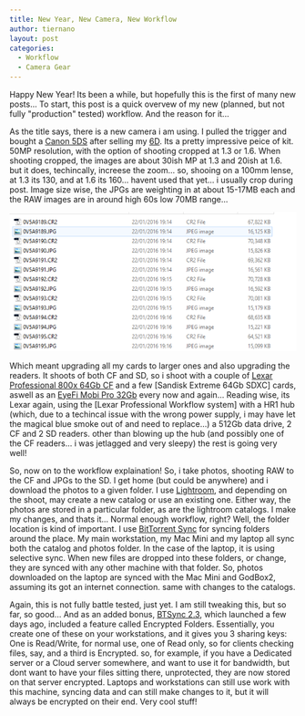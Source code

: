 ```yaml
---
title: New Year, New Camera, New Workflow
author: tiernano
layout: post
categories:
  - Workflow
  - Camera Gear
---
```

Happy New Year! Its been a while, but hopefully this is the first of many new posts... To start, this post is a quick overvew of my new (planned, but not fully "production" tested) workflow. And the reason for it... 

As the title says, there is a new camera i am using. I pulled the trigger and bought a [Canon 5DS][1] after selling my [6D][2]. Its a pretty impressive peice of kit. 50MP resolution, with the option of shooting cropped at 1.3 or 1.6. When shooting cropped, the images are about 30ish MP at 1.3 and 20ish at 1.6. but it does, techincally, increese the zoom... so, shooing on a 100mm lense, at 1.3 its 130, and at 1.6 its 160... havent used that yet... i usually crop during post. Image size wise, the JPGs are weighting in at about  15-17MB each and the RAW images are in around high 60s low 70MB range... 

![image file sizes][10]

Which meant upgrading all my cards to larger ones and also upgrading the readers. It shoots of both CF and SD, so i shoot with a couple of [Lexar Professional 800x 64Gb CF][3] and a few [Sandisk Extreme 64Gb SDXC] cards, aswell as an [EyeFi Mobi Pro 32Gb][5] every now and again... Reading wise, its Lexar again, using the [Lexar Professional Workflow system] with a HR1 hub (which, due to a techincal issue with the wrong power supply, i may have let the magical blue smoke out of and need to replace...) a 512Gb data drive, 2 CF and 2 SD readers. other than blowing up the hub (and possibly one of the CF readers... i was jetlagged and very sleepy) the rest is going very well! 

So, now on to the workflow explaination! So, i take photos, shooting RAW to the CF and JPGs to the SD. I get home (but could be anywhere) and i download the photos to a given folder. I use [Lightroom][7], and depending on the shoot, may create a new catalog or use an existing one. Either way, the photos are stored in a particular folder, as are the lightroom catalogs. I make my changes, and thats it... Normal enough workflow, right? Well, the folder location is kind of important. I use [BitTorrent Sync][8] for syncing folders around the place. My main workstation, my Mac Mini and my laptop all sync both the catalog and photos folder. In the case of the laptop, it is using selective sync. When new files are dropped into these folders, or change, they are synced with any other machine with that folder. So, photos downloaded on the laptop are synced with the Mac Mini and GodBox2, assuming its got an internet connection. same with changes to the catalogs. 

Again, this is not fully battle tested, just yet. I am still tweaking this, but so far, so good... And as an added bonus, [BTSync 2.3][9], which launched a few days ago, included a feature called Encrypted Folders. Essentially, you create one of these on your workstations, and it gives you 3 sharing keys: One is Read/Write, for normal use, one of Read only, so for clients checking files, say, and a third is Encrypted. so, for example, if you have a Dedicated server or a Cloud server somewhere, and want to use it for bandwidth, but dont want to have your files sitting there, unprotected, they are now stored on that server encrypted. Laptops and workstations can still use work with this machine, syncing data and can still make changes to it, but it will always be encrypted on their end. Very cool stuff! 


[1]: http://www.geekphotographer.com/canon-announce-5ds-and-5ds-r-with-50mp-sensors-and-some-other-stuff/
[2]: http://www.geekphotographer.com/canon-announce-eos-6d-dslr-and-3-new-powershots/
[3]: http://www.amazon.co.uk/gp/product/B00HYRF8H2/ref=as_li_tl?ie=UTF8&camp=1634&creative=19450&creativeASIN=B00HYRF8H2&linkCode=as2&tag=tiescomclo-21
[4]: http://www.amazon.co.uk/gp/product/B013CP3MMM/ref=as_li_tl?ie=UTF8&camp=1634&creative=19450&creativeASIN=B013CP3MMM&linkCode=as2&tag=tiescomclo-21
[5]: http://www.amazon.co.uk/gp/product/B00UADC43I/ref=as_li_tl?ie=UTF8&camp=1634&creative=19450&creativeASIN=B00UADC43I&linkCode=as2&tag=tiescomclo-21
[6]: http://www.amazon.co.uk/s/ref=as_li_ss_tl?_encoding=UTF8&camp=1634&creative=19450&field-keywords=lexar%20professional%20workflow&linkCode=ur2&rh=i%3Aaps%2Ck%3Alexar%20professional%20workflow&tag=tiescomclo-21&url=search-alias%3Daps
[7]: http://bit.ly/1cHsDqi
[8]: https://www.getsync.com/
[9]: https://blog.getsync.com/2016/01/21/sync-2-3-brings-more-features-for-power-users/
[10]: /wp-content/uploads/2016/01/20160123-filesize.PNG

